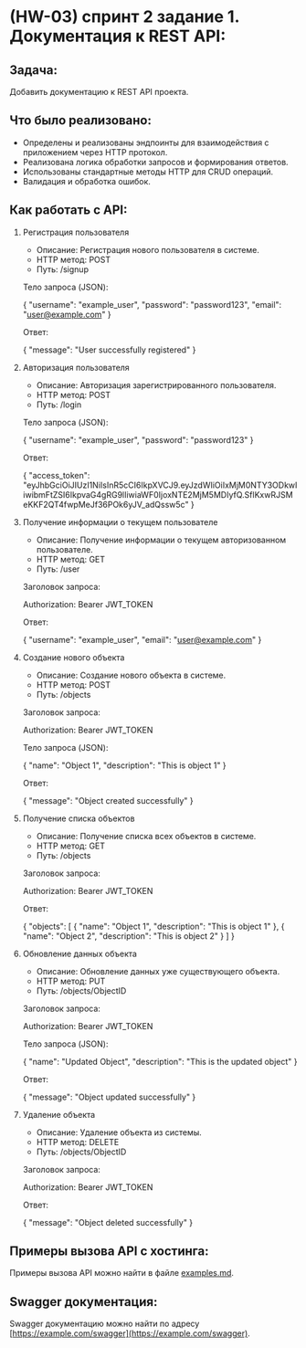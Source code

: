 ﻿(HW-03) спринт 2
задание 1.
Документация к REST API:
=======================
Задача:
-------
Добавить документацию к REST API проекта.

Что было реализовано:
--------------------
- Определены и реализованы эндпоинты для взаимодействия с приложением через HTTP протокол.
- Реализована логика обработки запросов и формирования ответов.
- Использованы стандартные методы HTTP для CRUD операций.
- Валидация и обработка ошибок.

Как работать с API:
------------------
1. Регистрация пользователя
   - Описание: Регистрация нового пользователя в системе.
   - HTTP метод: POST
   - Путь: /signup
   
   Тело запроса (JSON):
   

   {
     "username": "example_user",
     "password": "password123",
     "email": "user@example.com"
   }
   

   
   Ответ:
   

   {
     "message": "User successfully registered"
   }
   

   
2. Авторизация пользователя
   - Описание: Авторизация зарегистрированного пользователя.
   - HTTP метод: POST
   - Путь: /login
   
   Тело запроса (JSON):
   

   {
     "username": "example_user",
     "password": "password123"
   }
   

   
   Ответ:
   

   {
     "access_token": "eyJhbGciOiJIUzI1NiIsInR5cCI6IkpXVCJ9.eyJzdWIiOiIxMjM0NTY3ODkwIiwibmFtZSI6IkpvaG4gRG9lIiwiaWF0IjoxNTE2MjM5MDIyfQ.SflKxwRJSMeKKF2QT4fwpMeJf36POk6yJV_adQssw5c"
   }
   

   
3. Получение информации о текущем пользователе
   - Описание: Получение информации о текущем авторизованном пользователе.
   - HTTP метод: GET
   - Путь: /user
   
   Заголовок запроса:
   

   Authorization: Bearer JWT_TOKEN
   

   
   Ответ:
   

   {
     "username": "example_user",
     "email": "user@example.com"
   }
   

   
4. Создание нового объекта
   - Описание: Создание нового объекта в системе.
   - HTTP метод: POST
   - Путь: /objects
   
   Заголовок запроса:
   

   Authorization: Bearer JWT_TOKEN
   

   
   Тело запроса (JSON):
   

   {
     "name": "Object 1",
     "description": "This is object 1"
   }
   

   
   Ответ:
   

   {
     "message": "Object created successfully"
   }
   

   
5. Получение списка объектов
   - Описание: Получение списка всех объектов в системе.
   - HTTP метод: GET
   - Путь: /objects
   
   Заголовок запроса:
   

   Authorization: Bearer JWT_TOKEN
   

   
   Ответ:
   

   {
     "objects": [
       {
         "name": "Object 1",
         "description": "This is object 1"
       },
       {
         "name": "Object 2",
         "description": "This is object 2"
       }
     ]
   }
   

   
6. Обновление данных объекта
   - Описание: Обновление данных уже существующего объекта.
   - HTTP метод: PUT
   - Путь: /objects/ObjectID
   
   Заголовок запроса:
   

   Authorization: Bearer JWT_TOKEN
   

   
   Тело запроса (JSON):
   

   {
     "name": "Updated Object",
     "description": "This is the updated object"
   }
   

   
   Ответ:
   

   {
     "message": "Object updated successfully"
   }
   

   
7. Удаление объекта
   - Описание: Удаление объекта из системы.
   - HTTP метод: DELETE
   - Путь: /objects/ObjectID
   
   Заголовок запроса:
   

   Authorization: Bearer JWT_TOKEN
   

   
   Ответ:
   

   {
     "message": "Object deleted successfully"
   }
   


Примеры вызова API с хостинга:
-----------------------------
Примеры вызова API можно найти в файле [examples.md](https://example.com/examples.md). 

Swagger документация:
---------------------
Swagger документацию можно найти по адресу [https://example.com/swagger](https://example.com/swagger). 
